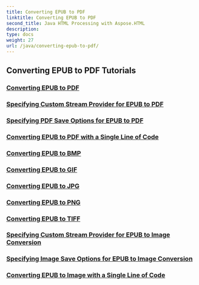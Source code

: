 ```yaml
---
title: Converting EPUB to PDF
linktitle: Converting EPUB to PDF
second_title: Java HTML Processing with Aspose.HTML
description: 
type: docs
weight: 27
url: /java/converting-epub-to-pdf/
---
```


## Converting EPUB to PDF Tutorials
### [Converting EPUB to PDF](./convert-epub-to-pdf/)
### [Specifying Custom Stream Provider for EPUB to PDF](./convert-epub-to-pdf-specify-custom-stream-provider/)
### [Specifying PDF Save Options for EPUB to PDF](./convert-epub-to-pdf-specify-pdf-save-options/)
### [Converting EPUB to PDF with a Single Line of Code](./convert-epub-to-pdf-single-line/)
### [Converting EPUB to BMP](./convert-epub-to-bmp/)
### [Converting EPUB to GIF](./convert-epub-to-gif/)
### [Converting EPUB to JPG](./convert-epub-to-jpg/)
### [Converting EPUB to PNG](./convert-epub-to-png/)
### [Converting EPUB to TIFF](./convert-epub-to-tiff/)
### [Specifying Custom Stream Provider for EPUB to Image Conversion](./convert-epub-to-image-specify-custom-stream-provider/)
### [Specifying Image Save Options for EPUB to Image Conversion](./convert-epub-to-image-specify-image-save-options/)
### [Converting EPUB to Image with a Single Line of Code](./convert-epub-to-image-single-line/)